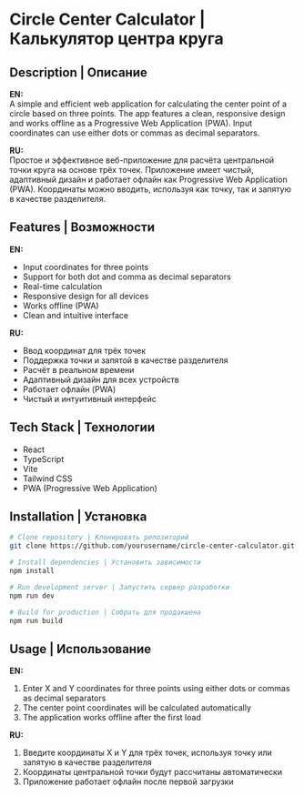 # Circle Center Calculator | Калькулятор центра круга

## Description | Описание

**EN:**  
A simple and efficient web application for calculating the center point of a circle based on three points. The app features a clean, responsive design and works offline as a Progressive Web Application (PWA). Input coordinates can use either dots or commas as decimal separators.

**RU:**  
Простое и эффективное веб-приложение для расчёта центральной точки круга на основе трёх точек. Приложение имеет чистый, адаптивный дизайн и работает офлайн как Progressive Web Application (PWA). Координаты можно вводить, используя как точку, так и запятую в качестве разделителя.

## Features | Возможности

**EN:**
- Input coordinates for three points
- Support for both dot and comma as decimal separators
- Real-time calculation
- Responsive design for all devices
- Works offline (PWA)
- Clean and intuitive interface

**RU:**
- Ввод координат для трёх точек
- Поддержка точки и запятой в качестве разделителя
- Расчёт в реальном времени
- Адаптивный дизайн для всех устройств
- Работает офлайн (PWA)
- Чистый и интуитивный интерфейс

## Tech Stack | Технологии

- React
- TypeScript
- Vite
- Tailwind CSS
- PWA (Progressive Web Application)

## Installation | Установка

```bash
# Clone repository | Клонировать репозиторий
git clone https://github.com/yourusername/circle-center-calculator.git

# Install dependencies | Установить зависимости
npm install

# Run development server | Запустить сервер разработки
npm run dev

# Build for production | Собрать для продакшена
npm run build
```

## Usage | Использование

**EN:**  
1. Enter X and Y coordinates for three points using either dots or commas as decimal separators
2. The center point coordinates will be calculated automatically
3. The application works offline after the first load

**RU:**  
1. Введите координаты X и Y для трёх точек, используя точку или запятую в качестве разделителя
2. Координаты центральной точки будут рассчитаны автоматически
3. Приложение работает офлайн после первой загрузки
